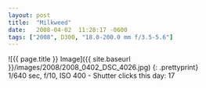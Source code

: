 ```yaml
---
layout: post
title:  "Milkweed"
date:   2008-04-02  11:28:17 -0600
tags: ["2008", D300, "18.0-200.0 mm f/3.5-5.6"]
---
```

![{{ page.title }} Image]({{ site.baseurl }}/images/2008/2008_0402_DSC_4026.jpg)
{: .prettyprint}   
1/640 sec, f/10, ISO 400 - Shutter clicks this day: 17